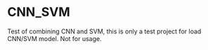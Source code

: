 # CNN_SVM
Test of combining CNN and SVM, this is only a test project for load CNN/SVM model. Not for usage.

